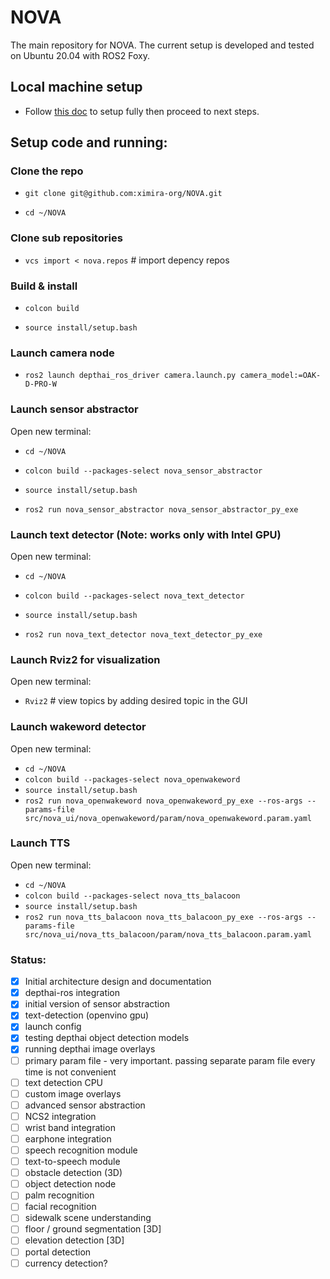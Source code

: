 # NOVA
The main repository for NOVA. The current setup is developed and tested on Ubuntu 20.04 with ROS2 Foxy.

## Local machine setup

* Follow [this doc](docs/README_setup_local.md) to setup fully then proceed to next steps.

## Setup code and running:

### Clone the repo
* `git clone git@github.com:ximira-org/NOVA.git` 

* `cd ~/NOVA`

### Clone sub repositories
* `vcs import < nova.repos` # import depency repos

### Build & install
* `colcon build`

* `source install/setup.bash`

### Launch camera node
* `ros2 launch depthai_ros_driver camera.launch.py camera_model:=OAK-D-PRO-W`

### Launch sensor abstractor
Open new terminal:

* `cd ~/NOVA`

* `colcon build --packages-select nova_sensor_abstractor`

* `source install/setup.bash`

* `ros2 run nova_sensor_abstractor nova_sensor_abstractor_py_exe`

### Launch text detector (Note: works only with Intel GPU)
Open new terminal:

* `cd ~/NOVA`

* `colcon build --packages-select nova_text_detector`

* `source install/setup.bash`

* `ros2 run nova_text_detector nova_text_detector_py_exe`

### Launch Rviz2 for visualization
Open new terminal:

* `Rviz2` # view topics by adding desired topic in the GUI

### Launch wakeword detector
Open new terminal:

* `cd ~/NOVA`
* `colcon build --packages-select nova_openwakeword`
* `source install/setup.bash`
* `ros2 run nova_openwakeword nova_openwakeword_py_exe --ros-args --params-file src/nova_ui/nova_openwakeword/param/nova_openwakeword.param.yaml`

### Launch TTS
Open new terminal:

* `cd ~/NOVA`
* `colcon build --packages-select nova_tts_balacoon`
* `source install/setup.bash`
* `ros2 run nova_tts_balacoon nova_tts_balacoon_py_exe --ros-args --params-file src/nova_ui/nova_tts_balacoon/param/nova_tts_balacoon.param.yaml`

### Status:

- [x] Initial architecture design and documentation
- [x] depthai-ros integration
- [x] initial version of sensor abstraction
- [x] text-detection (openvino gpu)
- [x] launch config
- [x] testing depthai object detection models
- [x] running depthai image overlays
- [ ] primary param file - very important. passing separate param file every time is not convenient
- [ ] text detection CPU
- [ ] custom image overlays
- [ ] advanced sensor abstraction
- [ ] NCS2 integration
- [ ] wrist band integration
- [ ] earphone integration
- [ ] speech recognition module
- [ ] text-to-speech module
- [ ] obstacle detection (3D)
- [ ] object detection node
- [ ] palm recognition
- [ ] facial recognition
- [ ] sidewalk scene understanding
- [ ] floor / ground segmentation [3D]
- [ ] elevation detection [3D]
- [ ] portal detection
- [ ] currency detection?
